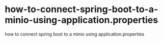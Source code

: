 # how-to-connect-spring-boot-to-a-minio-using-application.properties
how to connect spring boot to a minio using application.properties
